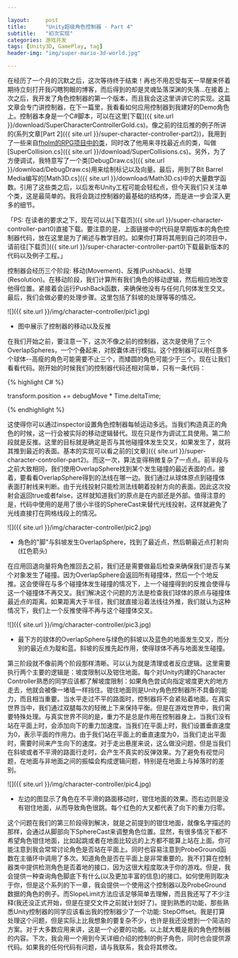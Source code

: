```yaml
---

layout:     post
title:      "Unity超级角色控制器 - Part 4"
subtitle:   "初次实现"
categories: 游戏开发
tags: [Unity3D, GamePlay, tag]
header-img: "img/super-mario-3d-world.jpg"

---
```


在经历了一个月的沉默之后，这次等待终于结束！再也不用忍受每天一早醒来怀着期待立刻打开我闪瞎狗眼的博客，而后得到的却是灵魂坠落深渊的失落...在接着上次之后，我开发了角色控制器的第一个版本，而且我会这这里讲讲它的实现。这篇文章会专门讲控制器，在下一篇里，我看看如何应用控制器到我建好的Demo角色上。控制器本身是一个C#脚本，可以在这里[下载]({{ site.url }}/download/SuperCharacterControllerGold.cs)。像之前的往后推的例子所讲的(系列文章[Part 2]({{ site.url }}/super-character-controller-part2))，我用到了一些来自[fholm的RPG项目中的类](https://github.com/fholm/unityassets)，同时改了他用来寻找最近点的类，叫做[SuperCollision.cs]({{ site.url }}/download/SuperCollisions.cs)。另外，为了方便调试，我特意写了一个类[DebugDraw.cs]({{ site.url }}/download/DebugDraw.cs)用来绘制标记以及向量。最后，用到了Bit Barrel Media编写的[Math3D.cs]({{ site.url }}/download/Math3D.cs)中的大量数学函数。引用了这些类之后，以后发布Unity工程可能会轻松点，但今天我们只关注单个类，这是最简单的。我将会跳过控制器的最基础的结构体，而是进一步会深入更多的细节。

「PS: 在读者的要求之下，现在可以从[下载页]({{ site.url }}/super-character-controller-part0)直接下载。要注意的是，上面链接中的代码是早期版本的角色控制器代码，放在这里是为了阐述与教学目的。如果你打算将其用到自己的项目中，请前往[下载页]({{ site.url }}/super-character-controller-part0)下载最新版本的代码以及例子工程。」

控制器会经历三个阶段: 移动(Movement)、反推(Pushback)、处理(Resolution)。在移动阶段，我们计算所有我们角色的移动逻辑，然后相应地改变他得位置。紧接着会运行PushBack函数，来确保他没有与任何几何体发生交叉。最后，我们会做必要的处理步骤。这里包括了斜坡的处理等等的情况。

![]({{ site.url }}/img/character-controller/pic1.jpg)

* 图中展示了控制器的移动以及反推

在我们开始之前，要注意一下，这次不像之前的控制器，这次是使用了三个OverlapSpheres，一个个叠起来，对胶囊体进行模拟。这个控制器可以用任意多个球体--高瘦的角色可能需要不止三个，而矮圆的角色可能少于三个。现在让我们看看代码。刚开始的时候我们的控制器代码还相对简单，只有一条代码：

{% highlight C# %}

transform.position += debugMove * Time.deltaTime;

{% endhighlight %}

这使得你可以通过inspector设置角色控制器每帧运动多远。当我们构造真正的角色的时候，这一行会被实际的移动逻辑替代。现在只是作为调试工具使用。第二阶段就是反推。这里的目标就是确定是否与其他碰撞体发生交叉，如果发生了，就将其推到最近的表面。基本的实现可以看之前的[文章]({{ site.url }}/super-character-controller-part2)。而这一次，算法变得稍微复杂了一点点。前半段与之前大致相同，我们使用OverlapSphere找到某个发生碰撞的最近表面的点。接着，要看看OverlapSphere得到的法线在哪一边。我们通过从球体原点到碰撞体表面打射线来判断。由于光线投射只能检测法线朝着投射方向的表面。因此这次投射会返回true或者false，这样就知道我们的原点是在内部还是外部。值得注意的是，代码中使用的是用了很小半径的SphereCast来替代光线投射。这样就避免了光线直接打在网格线段上的情况。

![]({{ site.url }}/img/character-controller/pic2.jpg)

* 角色的"脚"与斜坡发生OverlapSphere，找到了最近点，然后朝最近点打射向(红色箭头)

在应用回退向量将角色推回去之前，我们还是需要做最后检查来确保我们是否与某个对象发生了碰撞。因为OverlapSphere会返回所有碰撞体，然后一个个地反推。这会使得在与多个碰撞体发生碰撞的情况下，上一个碰撞得到的反推会使得与这一个碰撞体不再交叉。我们解决这个问题的方法是检查我们球体的原点与碰撞体最近点的距离。如果距离大于半径，我们就直接沿着法线往外推，我们就认为这种情况下，我们上一个反推使得不再与这个碰撞体交叉。

![]({{ site.url }}/img/character-controller/pic3.jpg)

* 最下方的球体的OverlapSphere与绿色的斜坡以及蓝色的地面发生交叉，而分别的最近点为靛和蓝。斜坡的反推先起作用，使得球体不再与地面发生碰撞。

第三阶段就不像前两个阶段那样清晰。可以认为就是清理或者反应逻辑。这里需要执行两个主要的逻辑是：坡度限制以及钳住地面。每个对Unity内建的Character Controller熟悉的同学应该都了解坡度限制：如果角色尝试向指定坡度更大的地方走去，他就会被像一堵墙一样挡住。钳住地面则是Unity角色控制器所不具备的能力，而且相当重要。当水平走过不平的路面时，控制器将不会紧贴着地面。在真实世界当中，我们通过双腿每次的轻微上下来保持平衡。但是在游戏世界中，我们需要特殊处理。与真实世界不同的是，重力不是总是作用在控制器身上。当我们没有站在平面上时，会添加向下的重力加速度。当我们在平面上时，我们设置垂直速度为0，表示平面的作用力。由于我们站在平面上的垂直速度为0，当我们走出平面时，需要时间来产生向下的速度。对于走出悬崖来说，这么做没问题，但是当我们在斜坡或者不平滑的路面行走时，会产生不真实的反弹效果。为了避免有视觉问题，在地面与非地面之间的振幅会构成逻辑问题，特别是在地面上与掉落时的差别。

![]({{ site.url }}/img/character-controller/pic4.jpg)

* 左边的图显示了角色在不平滑的路面移动时，钳住地面的效果。而右边则是没有钳住地面，从而导致角色很跳。每个红色的大叉都代表了向下的重力归零。

这个问题在我们的第三阶段得到解决，就是之前提到的钳住地面，就像名字描述的那样，会通过从脚部向下SphereCast来调整角色位置。显然，有很多情况下都不希望角色钳住地面，比如起跳或者在地面比较远的上方都不能算上站在上面。你可能注意到我会常常讨论角色是否站在平面上。同时也容易注意到ProbeGround函数在主循环中调用了多次。知道角色是否在平面上是非常重要的。我不打算在控制器类中提供检测角色是否着地的接口，因为这很大程度取决于你的游戏。但是，我会提供一种查询角色脚底下有什么(以及更加丰富的信息)的接口。如何使用则取决于你，但是这个系列的下一章，我会提供一个使用这个控制器以及ProbeGround数据的角色的例子。而SlopeLimit方法应该足够简单去理解，而且我还写了不少注释(我还没正式开始，但是在提交文件之前就计划好了)。提到熟悉的功能，那些熟悉Unity控制器的同学应该看出我的控制器少了一个功能: StepOffset。我是打算处理这个问题，但是实际上比我想象的要复杂不少，也许是我还没想到一个简洁的方案。对于大多数应用来讲，这是一个必要的功能。以上就大概是我的角色控制器的内容。下次，我会用一个用到今天详细介绍的控制的例子角色，同时也会提供源代码。如果我的任何代码有问题，请与我联系，我会将其修改。



